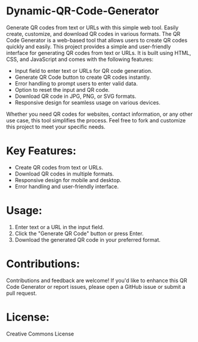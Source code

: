 # Dynamic-QR-Code-Generator
Generate QR codes from text or URLs with this simple web tool. Easily create, customize, and download QR codes in various formats.
The QR Code Generator is a web-based tool that allows users to create QR codes quickly and easily. This project provides a simple and user-friendly interface for generating QR codes from text or URLs. It is built using HTML, CSS, and JavaScript and comes with the following features:

- Input field to enter text or URLs for QR code generation.
- Generate QR Code button to create QR codes instantly.
- Error handling to prompt users to enter valid data.
- Option to reset the input and QR code.
- Download QR code in JPG, PNG, or SVG formats.
- Responsive design for seamless usage on various devices.

Whether you need QR codes for websites, contact information, or any other use case, this tool simplifies the process. Feel free to fork and customize this project to meet your specific needs.

# Key Features:
- Create QR codes from text or URLs.
- Download QR codes in multiple formats.
- Responsive design for mobile and desktop.
- Error handling and user-friendly interface.

# Usage:
1. Enter text or a URL in the input field.
2. Click the "Generate QR Code" button or press Enter.
3. Download the generated QR code in your preferred format.

# Contributions:
Contributions and feedback are welcome! If you'd like to enhance this QR Code Generator or report issues, please open a GitHub issue or submit a pull request.

# License:
Creative Commons License
